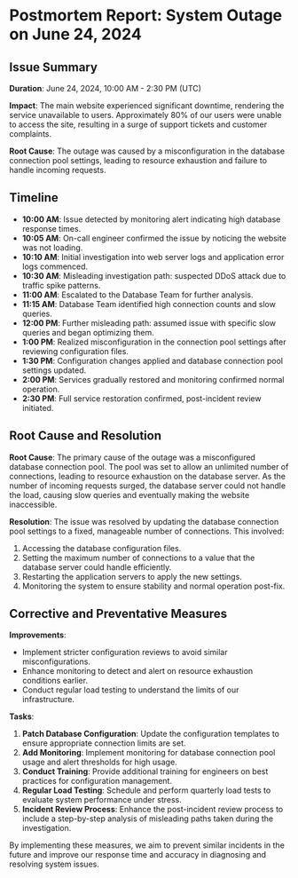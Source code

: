 # Postmortem Report: System Outage on June 24, 2024

## Issue Summary

**Duration**: June 24, 2024, 10:00 AM - 2:30 PM (UTC)

**Impact**: The main website experienced significant downtime, rendering the service unavailable to users. Approximately 80% of our users were unable to access the site, resulting in a surge of support tickets and customer complaints.

**Root Cause**: The outage was caused by a misconfiguration in the database connection pool settings, leading to resource exhaustion and failure to handle incoming requests.

## Timeline

- **10:00 AM**: Issue detected by monitoring alert indicating high database response times.
- **10:05 AM**: On-call engineer confirmed the issue by noticing the website was not loading.
- **10:10 AM**: Initial investigation into web server logs and application error logs commenced.
- **10:30 AM**: Misleading investigation path: suspected DDoS attack due to traffic spike patterns.
- **11:00 AM**: Escalated to the Database Team for further analysis.
- **11:15 AM**: Database Team identified high connection counts and slow queries.
- **12:00 PM**: Further misleading path: assumed issue with specific slow queries and began optimizing them.
- **1:00 PM**: Realized misconfiguration in the connection pool settings after reviewing configuration files.
- **1:30 PM**: Configuration changes applied and database connection pool settings updated.
- **2:00 PM**: Services gradually restored and monitoring confirmed normal operation.
- **2:30 PM**: Full service restoration confirmed, post-incident review initiated.

## Root Cause and Resolution

**Root Cause**:
The primary cause of the outage was a misconfigured database connection pool. The pool was set to allow an unlimited number of connections, leading to resource exhaustion on the database server. As the number of incoming requests surged, the database server could not handle the load, causing slow queries and eventually making the website inaccessible.

**Resolution**:
The issue was resolved by updating the database connection pool settings to a fixed, manageable number of connections. This involved:
1. Accessing the database configuration files.
2. Setting the maximum number of connections to a value that the database server could handle efficiently.
3. Restarting the application servers to apply the new settings.
4. Monitoring the system to ensure stability and normal operation post-fix.

## Corrective and Preventative Measures

**Improvements**:
- Implement stricter configuration reviews to avoid similar misconfigurations.
- Enhance monitoring to detect and alert on resource exhaustion conditions earlier.
- Conduct regular load testing to understand the limits of our infrastructure.

**Tasks**:
1. **Patch Database Configuration**: Update the configuration templates to ensure appropriate connection limits are set.
2. **Add Monitoring**: Implement monitoring for database connection pool usage and alert thresholds for high usage.
3. **Conduct Training**: Provide additional training for engineers on best practices for configuration management.
4. **Regular Load Testing**: Schedule and perform quarterly load tests to evaluate system performance under stress.
5. **Incident Review Process**: Enhance the post-incident review process to include a step-by-step analysis of misleading paths taken during the investigation.

By implementing these measures, we aim to prevent similar incidents in the future and improve our response time and accuracy in diagnosing and resolving system issues.
